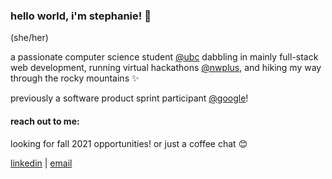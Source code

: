 ### hello world, i'm stephanie! 👋
(she/her)

a passionate computer science student [@ubc](https://www.cs.ubc.ca/) dabbling in mainly full-stack web development, running virtual hackathons [@nwplus](https://www.nwplus.io/), and hiking my way through the rocky mountains ✨

previously a software product sprint participant [@google](https://buildyourfuture.withgoogle.com/programs/softwareproductsprint/)!

#### reach out to me:

looking for fall 2021 opportunities! or just a coffee chat 😊

[linkedin](https://linkedin.com/in/stephaniejnc) | [email](stephaniejnc@outlook.com)
<!--
**stephaniejnc/stephaniejnc** is a ✨ _special_ ✨ repository because its `README.md` (this file) appears on your GitHub profile.

Here are some ideas to get you started:

- 🔭 I’m currently working on ...
- 🌱 I’m currently learning ...
- 👯 I’m looking to collaborate on ...
- 🤔 I’m looking for help with ...
- 💬 Ask me about ...
- 📫 How to reach me: ...
- 😄 Pronouns: ...
- ⚡ Fun fact: ...
-->

